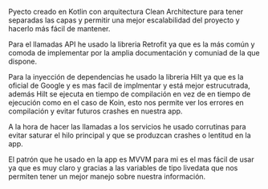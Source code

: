 Pyecto creado en Kotlin con arquitectura Clean Architecture para tener separadas las capas y permitir una mejor escalabilidad del proyecto y hacerlo más fácil de mantener.

Para el llamadas API he usado la libreria Retrofit ya que es la más común  y comoda de implementar por la amplia documentación y comuniad de la que dispone. 

Para la inyección de dependencias he usado la libreria Hilt ya que es la oficial de Google y es mas facil de implmentar y está mejor estrucutrada, además Hilt se ejecuta en tiempo de compilación
en vez de en tiempo de ejecución como en el caso de Koin, esto nos permite ver los errores en compilación y evitar futuros crashes en nuestra app.

A la hora de hacer las llamadas a los servicios he usado corrutinas para evitar saturar el hilo principal y que se produzcan crashes o lentitud en la app.

El patrón que he usado en la app es MVVM para  mi es el mas fácil de usar ya que es muy claro y gracias a las variables de tipo livedata que nos permiten tener un mejor manejo sobre nuestra información.
